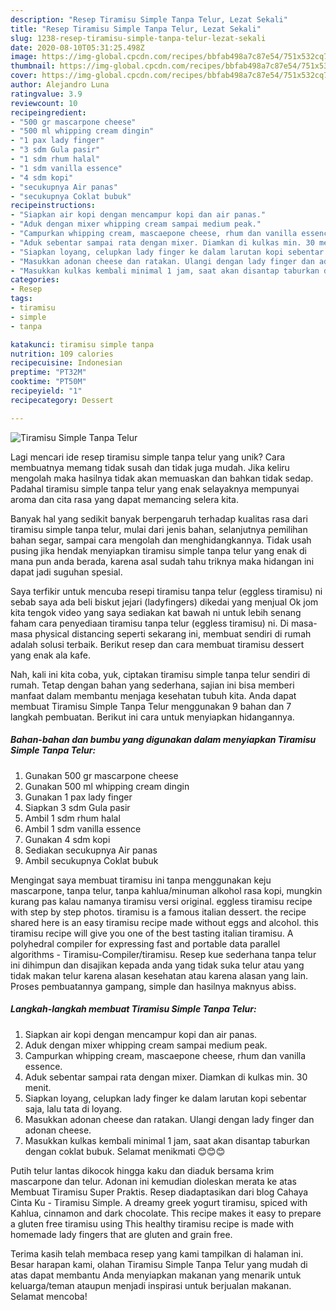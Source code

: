 ```yaml
---
description: "Resep Tiramisu Simple Tanpa Telur, Lezat Sekali"
title: "Resep Tiramisu Simple Tanpa Telur, Lezat Sekali"
slug: 1238-resep-tiramisu-simple-tanpa-telur-lezat-sekali
date: 2020-08-10T05:31:25.498Z
image: https://img-global.cpcdn.com/recipes/bbfab498a7c87e54/751x532cq70/tiramisu-simple-tanpa-telur-foto-resep-utama.jpg
thumbnail: https://img-global.cpcdn.com/recipes/bbfab498a7c87e54/751x532cq70/tiramisu-simple-tanpa-telur-foto-resep-utama.jpg
cover: https://img-global.cpcdn.com/recipes/bbfab498a7c87e54/751x532cq70/tiramisu-simple-tanpa-telur-foto-resep-utama.jpg
author: Alejandro Luna
ratingvalue: 3.9
reviewcount: 10
recipeingredient:
- "500 gr mascarpone cheese"
- "500 ml whipping cream dingin"
- "1 pax lady finger"
- "3 sdm Gula pasir"
- "1 sdm rhum halal"
- "1 sdm vanilla essence"
- "4 sdm kopi"
- "secukupnya Air panas"
- "secukupnya Coklat bubuk"
recipeinstructions:
- "Siapkan air kopi dengan mencampur kopi dan air panas."
- "Aduk dengan mixer whipping cream sampai medium peak."
- "Campurkan whipping cream, mascaepone cheese, rhum dan vanilla essence."
- "Aduk sebentar sampai rata dengan mixer. Diamkan di kulkas min. 30 menit."
- "Siapkan loyang, celupkan lady finger ke dalam larutan kopi sebentar saja, lalu tata di loyang."
- "Masukkan adonan cheese dan ratakan. Ulangi dengan lady finger dan adonan cheese."
- "Masukkan kulkas kembali minimal 1 jam, saat akan disantap taburkan dengan coklat bubuk. Selamat menikmati 😊😊😊"
categories:
- Resep
tags:
- tiramisu
- simple
- tanpa

katakunci: tiramisu simple tanpa 
nutrition: 109 calories
recipecuisine: Indonesian
preptime: "PT32M"
cooktime: "PT50M"
recipeyield: "1"
recipecategory: Dessert

---
```



![Tiramisu Simple Tanpa Telur](https://img-global.cpcdn.com/recipes/bbfab498a7c87e54/751x532cq70/tiramisu-simple-tanpa-telur-foto-resep-utama.jpg)

Lagi mencari ide resep tiramisu simple tanpa telur yang unik? Cara membuatnya memang tidak susah dan tidak juga mudah. Jika keliru mengolah maka hasilnya tidak akan memuaskan dan bahkan tidak sedap. Padahal tiramisu simple tanpa telur yang enak selayaknya mempunyai aroma dan cita rasa yang dapat memancing selera kita.

Banyak hal yang sedikit banyak berpengaruh terhadap kualitas rasa dari tiramisu simple tanpa telur, mulai dari jenis bahan, selanjutnya pemilihan bahan segar, sampai cara mengolah dan menghidangkannya. Tidak usah pusing jika hendak menyiapkan tiramisu simple tanpa telur yang enak di mana pun anda berada, karena asal sudah tahu triknya maka hidangan ini dapat jadi suguhan spesial.

Saya terfikir untuk mencuba resepi tiramisu tanpa telur (eggless tiramisu) ni sebab saya ada beli biskut jejari (ladyfingers) dikedai yang menjual Ok jom kita tengok video yang saya sediakan kat bawah ni untuk lebih senang faham cara penyediaan tiramisu tanpa telur (eggless tiramisu) ni. Di masa-masa physical distancing seperti sekarang ini, membuat sendiri di rumah adalah solusi terbaik. Berikut resep dan cara membuat tiramisu dessert yang enak ala kafe.


Nah, kali ini kita coba, yuk, ciptakan tiramisu simple tanpa telur sendiri di rumah. Tetap dengan bahan yang sederhana, sajian ini bisa memberi manfaat dalam membantu menjaga kesehatan tubuh kita. Anda dapat membuat Tiramisu Simple Tanpa Telur menggunakan 9 bahan dan 7 langkah pembuatan. Berikut ini cara untuk menyiapkan hidangannya.

<!--inarticleads1-->

##### Bahan-bahan dan bumbu yang digunakan dalam menyiapkan Tiramisu Simple Tanpa Telur:

1. Gunakan 500 gr mascarpone cheese
1. Gunakan 500 ml whipping cream dingin
1. Gunakan 1 pax lady finger
1. Siapkan 3 sdm Gula pasir
1. Ambil 1 sdm rhum halal
1. Ambil 1 sdm vanilla essence
1. Gunakan 4 sdm kopi
1. Sediakan secukupnya Air panas
1. Ambil secukupnya Coklat bubuk


Mengingat saya membuat tiramisu ini tanpa menggunakan keju mascarpone, tanpa telur, tanpa kahlua/minuman alkohol rasa kopi, mungkin kurang pas kalau namanya tiramisu versi original. eggless tiramisu recipe with step by step photos. tiramisu is a famous italian dessert. the recipe shared here is an easy tiramisu recipe made without eggs and alcohol. this tiramisu recipe will give you one of the best tasting italian tiramisu. A polyhedral compiler for expressing fast and portable data parallel algorithms - Tiramisu-Compiler/tiramisu. Resep kue sederhana tanpa telur ini dihimpun dan disajikan kepada anda yang tidak suka telur atau yang tidak makan telur karena alasan kesehatan atau karena alasan yang lain. Proses pembuatannya gampang, simple dan hasilnya maknyus abiss. 

<!--inarticleads2-->

##### Langkah-langkah membuat Tiramisu Simple Tanpa Telur:

1. Siapkan air kopi dengan mencampur kopi dan air panas.
1. Aduk dengan mixer whipping cream sampai medium peak.
1. Campurkan whipping cream, mascaepone cheese, rhum dan vanilla essence.
1. Aduk sebentar sampai rata dengan mixer. Diamkan di kulkas min. 30 menit.
1. Siapkan loyang, celupkan lady finger ke dalam larutan kopi sebentar saja, lalu tata di loyang.
1. Masukkan adonan cheese dan ratakan. Ulangi dengan lady finger dan adonan cheese.
1. Masukkan kulkas kembali minimal 1 jam, saat akan disantap taburkan dengan coklat bubuk. Selamat menikmati 😊😊😊


Putih telur lantas dikocok hingga kaku dan diaduk bersama krim mascarpone dan telur. Adonan ini kemudian dioleskan merata ke atas Membuat Tiramisu Super Praktis. Resep diadaptasikan dari blog Cahaya Cinta Ku - Tiramisu Simple. A dreamy greek yogurt tiramisu, spiced with Kahlua, cinnamon and dark chocolate. This recipe makes it easy to prepare a gluten free tiramisu using This healthy tiramisu recipe is made with homemade lady fingers that are gluten and grain free. 

Terima kasih telah membaca resep yang kami tampilkan di halaman ini. Besar harapan kami, olahan Tiramisu Simple Tanpa Telur yang mudah di atas dapat membantu Anda menyiapkan makanan yang menarik untuk keluarga/teman ataupun menjadi inspirasi untuk berjualan makanan. Selamat mencoba!
